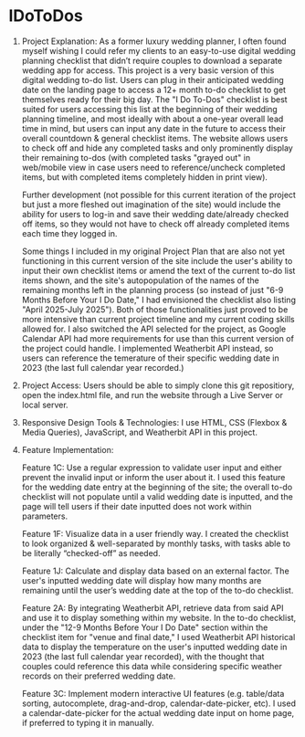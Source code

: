 # IDoToDos
1. Project Explanation: 
    As a former luxury wedding planner, I often found myself wishing I could refer my clients to an easy-to-use digital wedding planning checklist that didn’t require couples to download a separate wedding app for access. This project is a very basic version of this digital wedding to-do list. Users can plug in their anticipated wedding date on the landing page to access a 12+ month to-do checklist to get themselves ready for their big day. The "I Do To-Dos" checklist is best suited for users accessing this list at the beginning of their wedding planning timeline, and most ideally with about a one-year overall lead time in mind, but users can input any date in the future to access their overall countdown & general checklist items. The website allows users to check off and hide any completed tasks and only prominently display their remaining to-dos (with completed tasks "grayed out" in web/mobile view in case users need to reference/uncheck completed items, but with completed items completely hidden in print view).
    
    Further development (not possible for this current iteration of the project but just a more fleshed out imagination of the site) would include the ability for users to log-in and save their wedding date/already checked off items, so they would not have to check off already completed items each time they logged in.
    
    Some things I included in my original Project Plan that are also not yet functioning in this current version of the site include the user's ability to input their own checklist items or amend the text of the current to-do list items shown, and the site's autopopulation of the names of the remaining months left in the planning process (so instead of just "6-9 Months Before Your I Do Date," I had envisioned the checklist also listing "April 2025-July 2025"). Both of those functionalities just proved to be more intensive than current project timeline and my current coding skills allowed for. I also switched the API selected for the project, as Google Calendar API had more requirements for use than this current version of the project could handle. I implemented Weatherbit API instead, so users can reference the temerature of their specific wedding date in 2023 (the last full calendar year recorded.)

2. Project Access: Users should be able to simply clone this git repositiory, open the index.html file, and run the website through a Live Server or local server.

3.	Responsive Design Tools & Technologies: I use HTML, CSS (Flexbox & Media Queries), JavaScript, and Weatherbit API in this project.

4.	Feature Implementation: 
    
    Feature 1C: Use a regular expression to validate user input and either prevent the invalid input or inform the user about it. I used this feature for the wedding date entry at the beginning of the site; the overall to-do checklist will not populate until a valid wedding date is inputted, and the page will tell users if their date inputted does not work within parameters.
    
    Feature 1F: Visualize data in a user friendly way. I created the checklist to look organized & well-separated by monthly tasks, with tasks able to be literally “checked-off” as needed.
    
    Feature 1J: Calculate and display data based on an external factor. The user's inputted wedding date will display how many months are remaining until the user’s wedding date at the top of the to-do checklist.
    
    Feature 2A: By integrating Weatherbit API, retrieve data from said API and use it to display something within my website. In the to-do checklist, under the "12-9 Months Before Your I Do Date" section within the checklist item for "venue and final date," I used Weatherbit API historical data to display the temperature on the user's inputted wedding date in 2023 (the last full calendar year recorded), with the thought that couples could reference this data while considering specific weather records on their preferred wedding date.
    
    Feature 3C: Implement modern interactive UI features (e.g. table/data sorting, autocomplete, drag-and-drop, calendar-date-picker, etc). I used a calendar-date-picker for the actual wedding date input on home page, if preferred to typing it in manually.